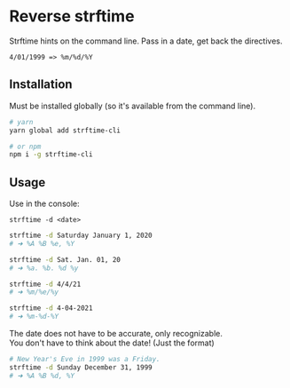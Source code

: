# Reverse strftime

Strftime hints on the command line. Pass in a date, get back the directives.

`4/01/1999 => %m/%d/%Y`

## Installation

Must be installed globally (so it's available from the command line).

```bash
# yarn
yarn global add strftime-cli

# or npm
npm i -g strftime-cli
```

## Usage

Use in the console:

`strftime -d <date> `

```bash
strftime -d Saturday January 1, 2020
# ➜ %A %B %e, %Y

strftime -d Sat. Jan. 01, 20
# ➜ %a. %b. %d %y

strftime -d 4/4/21
# ➜ %m/%e/%y

strftime -d 4-04-2021
# ➜ %m-%d-%Y
```

The date does not have to be accurate, only recognizable.  
You don't have to think about the date! (Just the format)

```bash
# New Year's Eve in 1999 was a Friday.
strftime -d Sunday December 31, 1999
# ➜ %A %B %d, %Y
```
